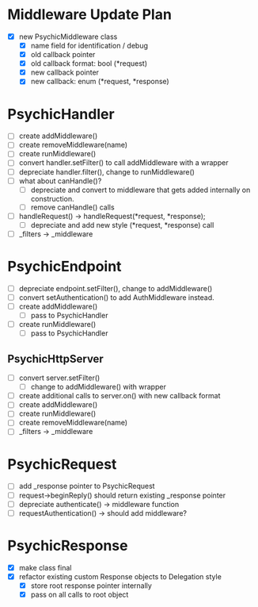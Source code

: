 # Middleware Update Plan

- [x] new PsychicMiddleware class
  - [x] name field for identification / debug
  - [x] old callback pointer
  - [x] old callback format: bool (*request)
  - [x] new callback pointer
  - [x] new callback: enum (*request, *response)

# PsychicHandler

- [ ] create addMiddleware()
- [ ] create removeMiddleware(name)
- [ ] create runMiddleware()
- [ ] convert handler.setFilter() to call addMiddleware with a wrapper
- [ ] depreciate handler.filter(), change to runMiddleware()
- [ ] what about canHandle()?
  - [ ] depreciate and convert to middleware that gets added internally on construction.
  - [ ] remove canHandle() calls
- [ ] handleRequest() -> handleRequest(*request, *response);
  - [ ] depreciate and add new style (*request, *response) call
- [ ] _filters -> _middleware

# PsychicEndpoint

- [ ] depreciate endpoint.setFilter(), change to addMiddleware()
- [ ] convert setAuthentication() to add AuthMiddleware instead.
- [ ] create addMiddleware()
  - [ ] pass to PsychicHandler
- [ ] create runMiddleware()
  - [ ] pass to PsychicHandler

## PsychicHttpServer

- [ ] convert server.setFilter()
  - [ ] change to addMiddleware() with wrapper
- [ ] create additional calls to server.on() with new callback format
- [ ] create addMiddleware()
- [ ] create runMiddleware()
- [ ] create removeMiddleware(name)
- [ ] _filters -> _middleware

# PsychicRequest

- [ ] add _response pointer to PsychicRequest
- [ ] request->beginReply() should return existing _response pointer
- [ ] depreciate authenticate() -> middleware function
- [ ] requestAuthentication() -> should add middleware?

# PsychicResponse

- [x] make class final
- [x] refactor existing custom Response objects to Delegation style
  - [x] store root response pointer internally
  - [x] pass on all calls to root object

